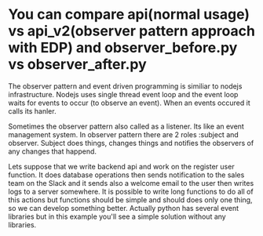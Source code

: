 # You can compare api(normal usage) vs api_v2(observer pattern approach with EDP) and observer_before.py vs observer_after.py

The observer pattern and event driven programming is similiar to nodejs infrastructure. Nodejs uses single thread event loop
and the event loop waits for events to occur (to observe an event). When an events occured it calls its hanler.

Sometimes the observer pattern also called as a listener. Its like an event management system. 
In observer pattern there are 2 roles :subject and observer.
Subject does things, changes things and notifies the observers of any changes that happend. 

Lets suppose that we write backend api and work on the register user function. It does database operations then sends notification to the sales team on the Slack and it sends also a welcome email to the user then writes logs to a server somewhere.
It is possible to write long functions to do all of this actions but functions should be simple and should does only one thing, so we can develop something better. 
Actually python has several event libraries but in this example you'll see a simple solution without any libraries.
